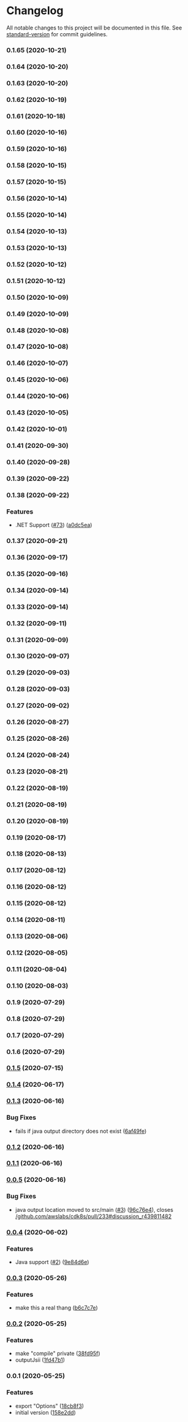 # Changelog

All notable changes to this project will be documented in this file. See [standard-version](https://github.com/conventional-changelog/standard-version) for commit guidelines.

### 0.1.65 (2020-10-21)

### 0.1.64 (2020-10-20)

### 0.1.63 (2020-10-20)

### 0.1.62 (2020-10-19)

### 0.1.61 (2020-10-18)

### 0.1.60 (2020-10-16)

### 0.1.59 (2020-10-16)

### 0.1.58 (2020-10-15)

### 0.1.57 (2020-10-15)

### 0.1.56 (2020-10-14)

### 0.1.55 (2020-10-14)

### 0.1.54 (2020-10-13)

### 0.1.53 (2020-10-13)

### 0.1.52 (2020-10-12)

### 0.1.51 (2020-10-12)

### 0.1.50 (2020-10-09)

### 0.1.49 (2020-10-09)

### 0.1.48 (2020-10-08)

### 0.1.47 (2020-10-08)

### 0.1.46 (2020-10-07)

### 0.1.45 (2020-10-06)

### 0.1.44 (2020-10-06)

### 0.1.43 (2020-10-05)

### 0.1.42 (2020-10-01)

### 0.1.41 (2020-09-30)

### 0.1.40 (2020-09-28)

### 0.1.39 (2020-09-22)

### 0.1.38 (2020-09-22)


### Features

* .NET Support ([#73](https://github.com/eladb/jsii-srcmak/issues/73)) ([a0dc5ea](https://github.com/eladb/jsii-srcmak/commit/a0dc5ea0d53daf62df62601372771a2be15d74ec))

### 0.1.37 (2020-09-21)

### 0.1.36 (2020-09-17)

### 0.1.35 (2020-09-16)

### 0.1.34 (2020-09-14)

### 0.1.33 (2020-09-14)

### 0.1.32 (2020-09-11)

### 0.1.31 (2020-09-09)

### 0.1.30 (2020-09-07)

### 0.1.29 (2020-09-03)

### 0.1.28 (2020-09-03)

### 0.1.27 (2020-09-02)

### 0.1.26 (2020-08-27)

### 0.1.25 (2020-08-26)

### 0.1.24 (2020-08-24)

### 0.1.23 (2020-08-21)

### 0.1.22 (2020-08-19)

### 0.1.21 (2020-08-19)

### 0.1.20 (2020-08-19)

### 0.1.19 (2020-08-17)

### 0.1.18 (2020-08-13)

### 0.1.17 (2020-08-12)

### 0.1.16 (2020-08-12)

### 0.1.15 (2020-08-12)

### 0.1.14 (2020-08-11)

### 0.1.13 (2020-08-06)

### 0.1.12 (2020-08-05)

### 0.1.11 (2020-08-04)

### 0.1.10 (2020-08-03)

### 0.1.9 (2020-07-29)

### 0.1.8 (2020-07-29)

### 0.1.7 (2020-07-29)

### 0.1.6 (2020-07-29)

### [0.1.5](https://github.com/eladb/jsii-srcmak/compare/v0.1.4...v0.1.5) (2020-07-15)

### [0.1.4](https://github.com/eladb/jsii-srcmak/compare/v0.1.3...v0.1.4) (2020-06-17)

### [0.1.3](https://github.com/eladb/jsii-srcmak/compare/v0.1.2...v0.1.3) (2020-06-16)


### Bug Fixes

* fails if java output directory does not exist ([6af49fe](https://github.com/eladb/jsii-srcmak/commit/6af49fefac3c4dadc0ca19ec3c56a44601548390))

### [0.1.2](https://github.com/eladb/jsii-srcmak/compare/v0.1.1...v0.1.2) (2020-06-16)

### [0.1.1](https://github.com/eladb/jsii-srcmak/compare/v0.0.5...v0.1.1) (2020-06-16)

### [0.0.5](https://github.com/eladb/jsii-srcmak/compare/v0.0.4...v0.0.5) (2020-06-16)


### Bug Fixes

* java output location moved to src/main ([#3](https://github.com/eladb/jsii-srcmak/issues/3)) ([96c76e4](https://github.com/eladb/jsii-srcmak/commit/96c76e4e23568b55d13721bb302b36b156bdf20f)), closes [/github.com/awslabs/cdk8s/pull/233#discussion_r439811482](https://github.com/eladb//github.com/awslabs/cdk8s/pull/233/issues/discussion_r439811482)

### [0.0.4](https://github.com/eladb/jsii-srcmak/compare/v0.0.3...v0.0.4) (2020-06-02)


### Features

* Java support ([#2](https://github.com/eladb/jsii-srcmak/issues/2)) ([9e84d6e](https://github.com/eladb/jsii-srcmak/commit/9e84d6ee37662ba699d4a72f1656ca03d5fd949f))

### [0.0.3](https://github.com/eladb/jsii-srcmak/compare/v0.0.2...v0.0.3) (2020-05-26)


### Features

* make this a real thang ([b6c7c7e](https://github.com/eladb/jsii-srcmak/commit/b6c7c7efacd054dc64f72b342194436650e1bf2f))

### [0.0.2](https://github.com/eladb/jsii-srcmak/compare/v0.0.1...v0.0.2) (2020-05-25)


### Features

* make "compile" private ([38fd95f](https://github.com/eladb/jsii-srcmak/commit/38fd95f9e176121103f2986ccae6890e81e487ed))
* outputJsii ([1fd47b1](https://github.com/eladb/jsii-srcmak/commit/1fd47b13af3f18cab55ec0b26be408c1a78a16bc))

### 0.0.1 (2020-05-25)


### Features

* export "Options" ([18cb8f3](https://github.com/eladb/jsii-srcmak/commit/18cb8f354640fd39077ccf362a5112a3bcd1befa))
* initial version ([158e2dd](https://github.com/eladb/jsii-srcmak/commit/158e2dd356d54fd180fdb6ebe54a2dd06f9a2469))
